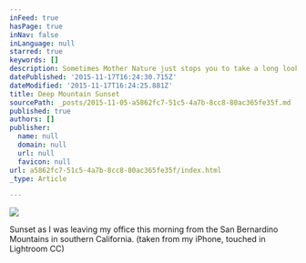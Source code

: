 ```yaml
---
inFeed: true
hasPage: true
inNav: false
inLanguage: null
starred: true
keywords: []
description: Sometimes Mother Nature just stops you to take a long look...
datePublished: '2015-11-17T16:24:30.715Z'
dateModified: '2015-11-17T16:24:25.881Z'
title: Deep Mountain Sunset
sourcePath: _posts/2015-11-05-a5862fc7-51c5-4a7b-8cc8-80ac365fe35f.md
published: true
authors: []
publisher:
  name: null
  domain: null
  url: null
  favicon: null
url: a5862fc7-51c5-4a7b-8cc8-80ac365fe35f/index.html
_type: Article

---
```

![](https://the-grid-user-content.s3-us-west-2.amazonaws.com/0a6f1f61-4fa2-4d2a-aaef-8a009d19c94f.jpg)

Sunset as I was leaving my office this morning from the San Bernardino Mountains in southern California. (taken from my iPhone, touched in Lightroom CC)